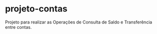# projeto-contas
Projeto para realizar as Operações de Consulta de Saldo e Transferência entre contas.

